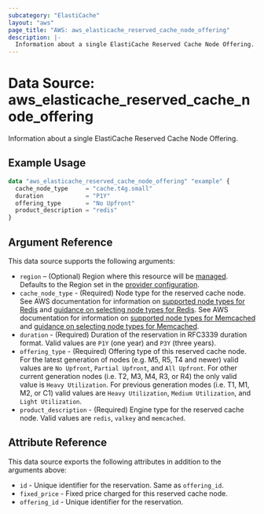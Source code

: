 ```yaml
---
subcategory: "ElastiCache"
layout: "aws"
page_title: "AWS: aws_elasticache_reserved_cache_node_offering"
description: |-
  Information about a single ElastiCache Reserved Cache Node Offering.
---
```


# Data Source: aws_elasticache_reserved_cache_node_offering

Information about a single ElastiCache Reserved Cache Node Offering.

## Example Usage

```terraform
data "aws_elasticache_reserved_cache_node_offering" "example" {
  cache_node_type     = "cache.t4g.small"
  duration            = "P1Y"
  offering_type       = "No Upfront"
  product_description = "redis"
}
```

## Argument Reference

This data source supports the following arguments:

* `region` – (Optional) Region where this resource will be [managed](https://docs.aws.amazon.com/general/latest/gr/rande.html#regional-endpoints). Defaults to the Region set in the [provider configuration](https://registry.terraform.io/providers/hashicorp/aws/latest/docs#aws-configuration-reference).
* `cache_node_type` - (Required) Node type for the reserved cache node.
  See AWS documentation for information on [supported node types for Redis](https://docs.aws.amazon.com/AmazonElastiCache/latest/red-ug/CacheNodes.SupportedTypes.html) and [guidance on selecting node types for Redis](https://docs.aws.amazon.com/AmazonElastiCache/latest/red-ug/nodes-select-size.html).
  See AWS documentation for information on [supported node types for Memcached](https://docs.aws.amazon.com/AmazonElastiCache/latest/mem-ug/CacheNodes.SupportedTypes.html) and [guidance on selecting node types for Memcached](https://docs.aws.amazon.com/AmazonElastiCache/latest/mem-ug/nodes-select-size.html).
* `duration` - (Required) Duration of the reservation in RFC3339 duration format.
  Valid values are `P1Y` (one year) and `P3Y` (three years).
* `offering_type` - (Required) Offering type of this reserved cache node.
  For the latest generation of nodes (e.g. M5, R5, T4 and newer) valid values are `No Upfront`, `Partial Upfront`, and `All Upfront`.
  For other current generation nodes (i.e. T2, M3, M4, R3, or R4) the only valid value is `Heavy Utilization`.
  For previous generation modes (i.e. T1, M1, M2, or C1) valid values are `Heavy Utilization`, `Medium Utilization`, and `Light Utilization`.
* `product_description` - (Required) Engine type for the reserved cache node.
  Valid values are `redis`, `valkey` and `memcached`.

## Attribute Reference

This data source exports the following attributes in addition to the arguments above:

* `id` - Unique identifier for the reservation. Same as `offering_id`.
* `fixed_price` - Fixed price charged for this reserved cache node.
* `offering_id` - Unique identifier for the reservation.
